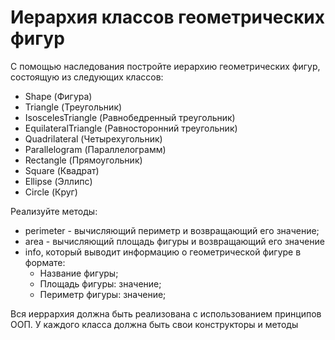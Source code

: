 # Иерархия классов геометрических фигур

С помощью наследования постройте иерархию геометрических фигур, 
состоящую из следующих классов:

- Shape (Фигура)
- Triangle (Треугольник)
- IsoscelesTriangle (Равнобедренный треугольник)
- EquilateralTriangle (Равносторонний треугольник)
- Quadrilateral (Четырехугольник)
- Parallelogram (Параллелограмм)
- Rectangle (Прямоугольник)
- Square (Квадрат)
- Ellipse (Эллипс)
- Circle (Круг)

Реализуйте методы:
- perimeter - вычисляющий периметр и возвращающий его значение;
- area - вычисляющий площадь фигуры и возвращающий его значение 
- info, который выводит информацию о геометрической фигуре в формате:
    - Название фигуры;
    - Площадь фигуры: значение;
    - Периметр фигуры: значение;
    
Вся иеррархия должна быть реализована с использованием принципов ООП. 
У каждого класса должна быть свои конструкторы и методы